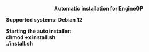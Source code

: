 <p align="center"><b>Automatic installation for EngineGP</p>
Supported systems: Debian 12

Starting the auto installer:</br>
chmod +x install.sh</br>
./install.sh
